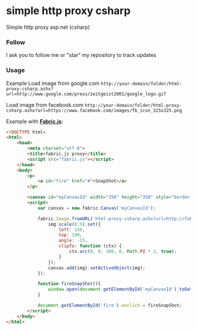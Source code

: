 simple http proxy csharp
======================

Simple http proxy asp.net (csharp)

### Follow ###

I ask you to follow me or "star" my repository to track updates

### Usage ###
Example
Load image from google.com
`http://your-domain/folder/html-proxy-csharp.ashx?url=http://www.google.com/press/zeitgeist2001/google_logo.gif`

Load image from facebook.com
`http://your-domain/folder/html-proxy-csharp.ashx?url=https://www.facebook.com/images/fb_icon_325x325.png`

Example with **[Fabric.js](https://github.com/kangax/fabric.js)**:
```html
<!DOCTYPE html>
<html>
	<head>
		<meta charset="utf-8">
		<title>fabric.js proxy</title>
		<script src="fabric.js"></script>
	</head>
	<body>
		<p>
			<a id="fire" href="#">SnapShot</a>
		</p>

		<canvas id="myCanvasId" width="350" height="350" style="border:1px solid #aaa"></canvas>
        <script>
			var canvas = new fabric.Canvas('myCanvasId');

			fabric.Image.fromURL('html-proxy-csharp.ashx?url=http://fabricjs.com/assets/pug_small.jpg', function(img) {
				img.scale(0.5).set({
					left: 150,
					top: 190,
					angle: -15,
					clipTo: function (ctx) {
						ctx.arc(0, 0, 300, 0, Math.PI * 2, true);
					}
				});
				canvas.add(img).setActiveObject(img);
			});

			function fireSnapShot(){
				window.open(document.getElementById('myCanvasId').toDataURL("image/png"));
			}

			document.getElementById('fire').onclick = fireSnapShot;
        </script>
    </body>
</html>
```
